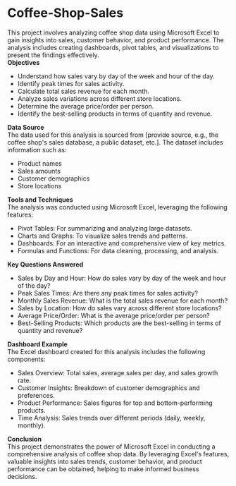 # Coffee-Shop-Sales
This project involves analyzing coffee shop data using Microsoft Excel to gain insights into sales, customer behavior, and product performance. The analysis includes creating dashboards, pivot tables, and visualizations to present the findings effectively.  
**Objectives**  
* Understand how sales vary by day of the week and hour of the day.  
* Identify peak times for sales activity.  
* Calculate total sales revenue for each month.  
* Analyze sales variations across different store locations.  
* Determine the average price/order per person.  
* Identify the best-selling products in terms of quantity and revenue.
    
**Data Source**  
The data used for this analysis is sourced from [provide source, e.g., the coffee shop's sales database, a public dataset, etc.]. The dataset includes information such as:  
* Product names  
* Sales amounts  
* Customer demographics  
* Store locations
    
**Tools and Techniques**  
The analysis was conducted using Microsoft Excel, leveraging the following features:  
* Pivot Tables: For summarizing and analyzing large datasets.  
* Charts and Graphs: To visualize sales trends and patterns.  
* Dashboards: For an interactive and comprehensive view of key metrics.  
* Formulas and Functions: For data cleaning, processing, and analysis.
  
**Key Questions Answered**
* Sales by Day and Hour: How do sales vary by day of the week and hour of the day?  
* Peak Sales Times: Are there any peak times for sales activity?  
* Monthly Sales Revenue: What is the total sales revenue for each month?  
* Sales by Location: How do sales vary across different store locations?  
* Average Price/Order: What is the average price/order per person?  
* Best-Selling Products: Which products are the best-selling in terms of quantity and revenue?
    
**Dashboard Example**  
The Excel dashboard created for this analysis includes the following components:  

* Sales Overview: Total sales, average sales per day, and sales growth rate.  
* Customer Insights: Breakdown of customer demographics and preferences.  
* Product Performance: Sales figures for top and bottom-performing products.  
* Time Analysis: Sales trends over different periods (daily, weekly, monthly).
    
**Conclusion**  
This project demonstrates the power of Microsoft Excel in conducting a comprehensive analysis of coffee shop data. By leveraging Excel's features, valuable insights into sales trends, customer behavior, and product performance can be obtained, helping to make informed business decisions.  
